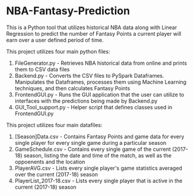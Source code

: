 # NBA-Fantasy-Prediction
This is a Python tool that utilizes historical NBA data along with Linear Regression to predict the number of Fantasy Points a current player will earn over a user defined period of time.

This project utilizes four main python files:
1) FileGenerator.py - Retrieves NBA historical data from online and prints them to CSV data files
2) Backend.py - Converts the CSV files to PySpark Dataframes. Manipulates the Dataframes, processes them using Machine Learning techniques, and then calculates Fantasy Points
3) FrontendGUI.py - Runs the GUI application that the user can utilize to interfaces with the predictions being made by Backend.py 
4) GUI_Tool_support.py - Helper script that defines classes used in FrontendGUI.py

This project utilizes four main datafiles:
1) [Season]Data.csv - Contains Fantasy Points and game data for every single player for every single game during a particular season
2) GameSchedule.csv - Contains every single game of the current (2017-18) season, listing the date and time of the match, as well as the oppoenents and the location
3) PlayerAVG.csv - Lists every single player's game statistics averaged over the current (2017-18) season
4) PlayerList_2017-18.csv - Lists every single player that is active in the current (2017-18) season
